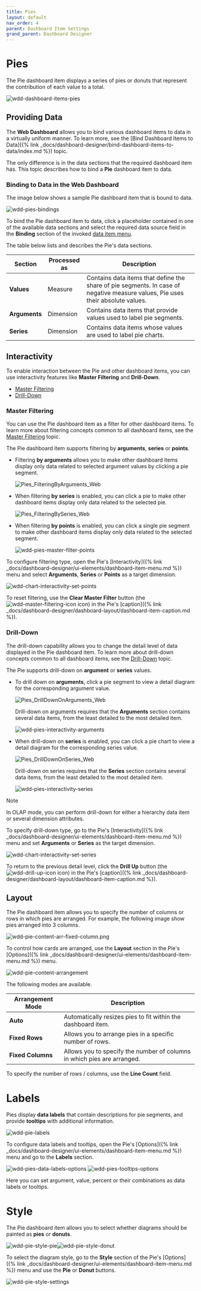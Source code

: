 ```yaml
---
title: Pies
layout: default
nav_order: 4
parent: Dashboard Item Settings
grand_parent: Dashboard Designer
---
```

# Pies
The Pie dashboard item displays a series of pies or donuts that represent the contribution of each value to a total.

![wdd-dashboard-items-pies](/assets/images/dashboards/img125125.png)

## Providing Data
The **Web Dashboard** allows you to bind various dashboard items to data in a virtually uniform manner. To learn more, see the [Bind Dashboard Items to Data]({% link _docs/dashboard-designer/bind-dashboard-items-to-data/index.md %}) topic.

The only difference is in the data sections that the required dashboard item has. This topic describes how to bind a **Pie** dashboard item to data.

### Binding to Data in the Web Dashboard
The image below shows a sample Pie dashboard item that is bound to data.

![wdd-pies-bindings](/assets/images/dashboards/img125650.png)

To bind the Pie dashboard item to data, click a placeholder contained in one of the available data sections and select the required data source field in the **Binding** section of the invoked [data item menu](../../ui-elements/data-item-menu.md).

The table below lists and describes the Pie's data sections.

| Section | Processed as | Description |
|---|---|---|
| **Values** | Measure | Contains data items that define the share of pie segments. In case of negative measure values, Pie uses their absolute values. |
| **Arguments** | Dimension | Contains data items that provide values used to label pie segments. |
| **Series** | Dimension | Contains data items whose values are used to label pie charts. |


## Interactivity
To enable interaction between the Pie and other dashboard items, you can use interactivity features like **Master Filtering** and **Drill-Down**.
* [Master Filtering](#masterfiltering)
* [Drill-Down](#drilldown)

### <a name="masterfiltering"/>Master Filtering
You can use the Pie dashboard item as a filter for other dashboard items. To learn more about filtering concepts common to all dashboard items, see the [Master Filtering](../../interactivity/master-filtering.md) topic.

The Pie dashboard item supports filtering by **arguments**, **series** or **points**.
* Filtering **by arguments** allows you to make other dashboard items display only data related to selected argument values by clicking a pie segment.
	
	![Pies_FilteringByArguments_Web](/assets/images/dashboards/img22485.png)
* When filtering **by series** is enabled, you can click a pie to make other dashboard items display only data related to the selected pie.
	
	![Pies_FilteringBySeries_Web](/assets/images/dashboards/img22486.png)
* When filtering **by points** is enabled, you can click a single pie segment to make other dashboard items display only data related to the selected segment.
	
	![wdd-pies-master-filter-points](/assets/images/dashboards/img125780.png)

To configure filtering type, open the Pie's [Interactivity]({% link _docs/dashboard-designer/ui-elements/dashboard-item-menu.md %}) menu and select **Arguments**, **Series** or **Points** as a target dimension.

![wdd-chart-interactivity-set-points](/assets/images/dashboards/img125061.png)

To reset filtering, use the **Clear Master Filter** button (the ![wdd-master-filtering-icon](/assets/images/dashboards/img125072.png) icon) in the Pie's [caption]({% link _docs/dashboard-designer/dashboard-layout/dashboard-item-caption.md %}).

### <a name="drilldown"/>Drill-Down
The drill-down capability allows you to change the detail level of data displayed in the Pie dashboard item. To learn more about drill-down concepts common to all dashboard items, see the [Drill-Down](../../interactivity/drill-down.md) topic.

The Pie supports drill-down on **argument** or **series** values.
* To drill down on **arguments**, click a pie segment to view a detail diagram for the corresponding argument value.
	
	![Pies_DrillDownOnArguments_Web](/assets/images/dashboards/img22487.png)
	
	Drill-down on arguments requires that the **Arguments** section contains several data items, from the least detailed to the most detailed item.
	
	![wdd-pies-interactivity-arguments](/assets/images/dashboards/img125781.png)
* When drill-down on **series** is enabled, you can click a pie chart to view a detail diagram for the corresponding series value.
	
	![Pies_DrillDownOnSeries_Web](/assets/images/dashboards/img22488.png)
	
	Drill-down on series requires that the **Series** section contains several data items, from the least detailed to the most detailed item.
	
	![wdd-pies-interactivity-series](/assets/images/dashboards/img125782.png)

> [!NOTE]
> In OLAP mode, you can perform drill-down for either a hierarchy data item or several dimension attributes.

To specify drill-down type, go to the Pie's [Interactivity]({% link _docs/dashboard-designer/ui-elements/dashboard-item-menu.md %}) menu and set **Arguments** or **Series** as the target dimension.

![wdd-chart-interactivity-set-series](/assets/images/dashboards/img125060.png)

To return to the previous detail level, click the **Drill Up** button (the ![wdd-drill-up-icon](/assets/images/dashboards/img125074.png) icon) in the Pie's [caption]({% link _docs/dashboard-designer/dashboard-layout/dashboard-item-caption.md %}).


## Layout
The Pie dashboard item allows you to specify the number of columns or rows in which pies are arranged. For example, the following image show pies arranged into 3 columns.

![wdd-pie-content-arr-fixed-column.png](/assets/images/dashboards/img125197.png)

To control how cards are arranged, use the **Layout** section in the Pie's [Options]({% link _docs/dashboard-designer/ui-elements/dashboard-item-menu.md %}) menu.

![wdd-pie-content-arrangement](/assets/images/dashboards/img125199.png)

The following modes are available.

| Arrangement Mode | Description |
|---|---|
| **Auto** | Automatically resizes pies to fit within the dashboard item. |
| **Fixed Rows** | Allows you to arrange pies in a specific number of rows. |
| **Fixed Columns** | Allows you to specify the number of columns in which pies are arranged. |

To specify the number of rows / columns, use the **Line Count** field.


# Labels
Pies display **data labels** that contain descriptions for pie segments, and provide **tooltips** with additional information.

![wdd-pie-labels](/assets/images/dashboards/img125620.png)

To configure data labels and tooltips, open the Pie's [Options]({% link _docs/dashboard-designer/ui-elements/dashboard-item-menu.md %}) menu and go to the **Labels** section.

![wdd-pies-data-labels-options](/assets/images/dashboards/img125618.png) ![wdd-pies-tooltips-options](/assets/images/dashboards/img125619.png)

Here you can set argument, value, percent or their combinations as data labels or tooltips.


# Style
The Pie dashboard item allows you to select whether diagrams should be painted as **pies** or **donuts**.

![wdd-pie-style-pie](/assets/images/dashboards/img125202.png)![wdd-pie-style-donut](/assets/images/dashboards/img125201.png)

To select the diagram style, go to the **Style** section of the Pie's [Options]({% link _docs/dashboard-designer/ui-elements/dashboard-item-menu.md %}) menu and use the **Pie** or **Donut** buttons.

![wdd-pie-style-settings](/assets/images/dashboards/img125200.png)